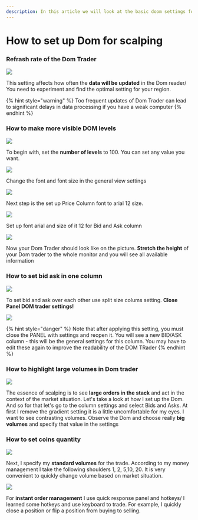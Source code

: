 ```yaml
---
description: In this article we will look at the basic doom settings for scalping
---
```


# How to set up Dom  for scalping

### Refrash rate of the Dom Trader

![](<../../.gitbook/assets/image (231).png>)

This setting affects how often the **data will be updated** in the Dom reader/ You need to experiment and find the optimal setting for your region.

{% hint style="warning" %}
Too frequent updates of Dom Trader can lead to significant delays in data processing if you have a weak computer
{% endhint %}

### How to make more visible DOM levels

![](<../../.gitbook/assets/image (232).png>)

To begin with, set the **number of levels** to 100. You can set any value you want.

![](<../../.gitbook/assets/image (235).png>)

Change the font and font size in the general view settings

![](<../../.gitbook/assets/image (240).png>)

Next step is the set up Price Column font to arial 12 size.

![](<../../.gitbook/assets/image (242).png>)

Set up font arial and size of it 12 for Bid and Ask column

![](<../../.gitbook/assets/image (229).png>)

Now your Dom Trader should look like on the picture. **Stretch the height** of your Dom trader to the whole monitor and you will see all available information

### How to set bid ask in one column

![](<../../.gitbook/assets/image (234).png>)

To set bid and ask over each other use split size colums setting. **Close Panel DOM trader settings!**

![](<../../.gitbook/assets/image (244).png>)

{% hint style="danger" %}
Note that after applying this setting, you must close the PANEL with settings and reopen it. You will see a new BID/ASK column - this will be the general settings for this column. You may have to edit these again to improve the readability of the DOM TRader
{% endhint %}

### How to highlight large volumes in Dom trader

![](<../../.gitbook/assets/image (211).png>)

The essence of scalping is to see **large orders in the stack** and act in the context of the market situation. Let's take a look at how I set up the Dom. And so for that let's go to the column settings and select Bids and Asks. At first I remove the gradient setting it is a little uncomfortable for my eyes.  I want to see contrasting volumes. Observe the Dom and choose really **big volumes** and specify that value in the settings

### How to set coins quantity

![](<../../.gitbook/assets/image (212).png>)

Next, I specify my **standard volumes** for the trade. According to my money management I take the following shoulders 1, 2, 5,10, 20. It is very convenient to quickly change volume based on market situation.

![](<../../.gitbook/assets/image (213).png>)

For **instant order management** I use quick response panel and hotkeys/ I learned some hotkeys and use keyboard to trade. For example, I quickly close a position or flip a position from buying to selling.
